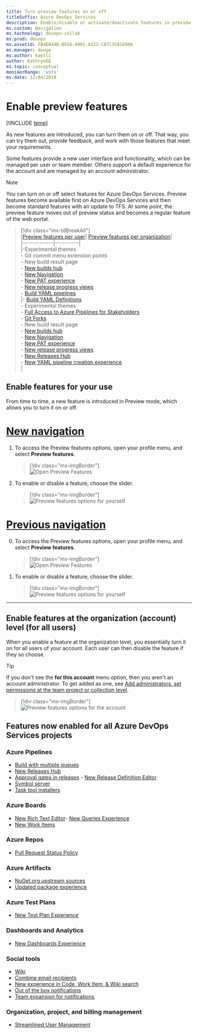 ```yaml
---
title: Turn preview features on or off 
titleSuffix: Azure DevOps Services
description: Enable/disable or activate/deactivate features in preview at the user, team project, or account level  
ms.custom: Navigation
ms.technology: devops-collab
ms.prod: devops
ms.assetid: FB4E044D-B916-4901-A322-C87C3581A90A
ms.manager: douge
ms.author: kaelli
author: KathrynEE
ms.topic: conceptual
monikerRange: 'vsts'
ms.date: 12/04/2018 
---
```



# Enable preview features 

[!INCLUDE [temp](../../_shared/version-vsts-only.md)] 

As new features are introduced, you can turn them on or off. That way, you can try them out, provide feedback, and work with those features that meet your requirements.  

Some features provide a new user interface and functionality, which can be managed per user or team member. Others support a default experience for the account and are managed by an account administrator. 
 
> [!NOTE]   
> You can turn on or off select features for Azure DevOps Services. Preview features become available first on Azure DevOps Services and then become standard features with an update to TFS. At some point, the preview feature moves out of preview status and becomes a regular feature of the web portal.  

> [!div class="mx-tdBreakAll"]  
> |[Preview features per user](#user-level)| [Preview features per organization](#account-level)|  
> |-------------|----------|  
> |-Experimental themes<br/>- Git commit menu extension points<br/>- New build result page<br/>- [New builds hub](/azure/devops/release-notes/2018/sep-10-azure-devops-launch#manage-build-pipelines-using-the-new-builds-page)<br/>- [New Navigation](index.md)<br/>- [New PAT experience](/azure/devops/release-notes/2018/sprint-140-update#manage-your-personal-access-tokens-with-filtering-and-paging)<br/>- [New release progress views](../../pipelines/preview/new-release-summary.md)<br/>- [Build YAML pipelines](/azure/devops/release-notes/2018/sep-10-azure-devops-launch#create-yaml-build-pipelines-using-the-new-wizard)<br/>  |- [Build YAML Definitions](../../pipelines/get-started-yaml.md)<br/>- Experimental themes<br/>- [Full Access to Azure Pipelines for Stakeholders](../../organizations/security/provide-stakeholder-pipeline-access.md)<br/>- [Git Forks](../../repos/git/forks.md)<br/>- New build result page<br/>- [New builds hub](/azure/devops/release-notes/2018/sep-10-azure-devops-launch#manage-build-pipelines-using-the-new-builds-page)<br/>- [New Navigation](index.md)<br/>- [New PAT experience](/azure/devops/release-notes/2018/sprint-140-update#manage-your-personal-access-tokens-with-filtering-and-paging)<br/>- [New release progress views](../../pipelines/preview/new-release-summary.md)<br/>- [New Releases Hub](/azure/devops/release-notes/2018/jun-19-vsts#organize-your-release-definitions-in-folders)<br/>- [New YAML pipeline creation experience](/azure/devops/release-notes/2018/sep-10-azure-devops-launch#create-yaml-build-pipelines-using-the-new-wizard)<br/>  |

<a id="user-level">  </a>
## Enable features for your use  

From time to time, a new feature is introduced in Preview mode, which allows you to turn it on or off. 

# [New navigation](#tab/new-nav)

1. To access the Preview features options, open your profile menu, and select **Preview features**. 

	> [!div class="mx-imgBorder"]  
	> ![Open Preview Features](_img/manage-features/choose-preview-features-vert.png)

0. To enable or disable a feature, choose the slider. 

	> [!div class="mx-imgBorder"]  
	> ![Preview features options for yourself](_img/manage-features/preview-features-user-level-s142.png) 

# [Previous navigation](#tab/previous-nav)  

0. To access the Preview features options, open your profile menu, and select **Preview features**. 

	> [!div class="mx-imgBorder"]  
	> ![Open Preview Features](_img/manage-features/choose-preview-features-horz.png)  

0. To enable or disable a feature, choose the slider. 

	> [!div class="mx-imgBorder"]  
	> ![Preview features options for yourself](_img/manage-features/preview-features-user-level-s142.png) 

---

<a id="account-level">  </a>
## Enable features at the organization (account) level (for all users)  

When you enable a feature at the organization level, you essentially turn it on for all users of your account. Each user can then disable the feature if they so choose.

> [!TIP]  
> If you don't see the **for this account** menu option, then you aren't an account administrator. To get added as one, see [Add administrators, set permissions at the team project or collection level](../../organizations/security/set-project-collection-level-permissions.md).  

> [!div class="mx-imgBorder"]  
> ![Preview features options for the account](_img/manage-features/preview-features-org-level-s142.png)


## Features now enabled for all Azure DevOps Services projects 

### Azure Pipelines
- [Build with multiple queues](https://github.com/Microsoft/vsts-agent/blob/master/docs/preview/yamlgettingstarted.md)  
- [New Releases Hub](/azure/devops/release-notes/2018/jun-19-vsts#organize-your-release-definitions-in-folders)<br/>
- [Approval gates in releases](../../pipelines/release/approvals/index.md) - [New Release Definition Editor](../../pipelines/release/define-multistage-release-process.md)  
- [Symbol server](../../pipelines/artifacts/symbols.md)  
- [Task tool installers](../../pipelines/process/tasks.md#tool-installers)  

### Azure Boards 
- [New Rich Text Editor](../../boards/queries/share-plans.md#rich-text)- [New Queries Experience](../../boards/queries/view-run-query.md)   
- [New Work Items](../../boards/work-items/view-add-work-items.md)   

### Azure Repos
- [Pull Request Status Policy](../../repos/git/pr-status-policy.md) 

### Azure Artifacts 
- [NuGet.org upstream sources](../../artifacts/nuget/upstream-sources.md) 
- [Updated package experience](../../artifacts/index.md) 

### Azure Test Plans
- [New Test Plan Experience](/azure/devops/release-notes/2018/jun-19-vsts#test-1)  

### Dashboards and Analytics 
- [New Dashboards Experience](../../report/dashboards/dashboards.md)  

### Social tools 
- [Wiki](../wiki/add-edit-wiki.md)  
- [Combine email recipients](../../notifications/howto-manage-team-notifications.md) 
- [New experience in Code, Work Item, & Wiki search](/azure/devops/release-notes/2017/oct-06-vsts#code)  
- [Out of the box notifications](../../notifications/howto-manage-personal-notifications.md)   
- [Team expansion for notifications](../../notifications/howto-manage-team-notifications.md)

### Organization, project, and billing management
- [Streamlined User Management](../../accounts/add-account-users-assign-access-levels.md)   






